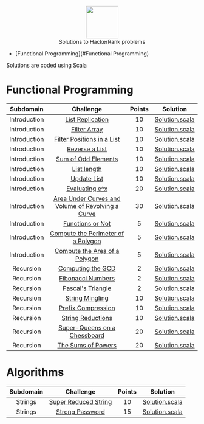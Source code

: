 <p align="center">
    <a href="https://www.hackerrank.com/djurasze">
        <img height=85 src="https://d3keuzeb2crhkn.cloudfront.net/hackerrank/assets/styleguide/logo_wordmark-f5c5eb61ab0a154c3ed9eda24d0b9e31.svg">
    </a>
    <br> Solutions to HackerRank problems
</p>

* [Functional Programming](#Functional Programming)


Solutions are coded using Scala


# Functional Programming

|  Subdomain  |                                                Challenge                                               | Points |                                                                         Solution                                                                           |
|:-----------:|:------------------------------------------------------------------------------------------------------:|:------:|:----------------------------------------------------------------------------------------------------------------------------------------------------------:|
| Introduction | [List Replication](https://www.hackerrank.com/challenges/fp-list-replication/problem)                                             |   10   | [Solution.scala](https://github.com/djurasze/HackerRank_solutions_scala/blob/master/src/introduction/list_replication/Solution.scala)                        |
| Introduction | [Filter Array](https://www.hackerrank.com/challenges/fp-filter-array/problem)                                             |   10   | [Solution.scala](https://github.com/djurasze/HackerRank_solutions_scala/blob/master/src/introduction/filter_array/Solution.scala)                        |
| Introduction | [Filter Positions in a List](https://www.hackerrank.com/challenges/fp-filter-positions-in-a-list/problem)                                             |   10   | [Solution.scala](https://github.com/djurasze/HackerRank_solutions_scala/blob/master/src/introduction/filter_positions_in_a_list/Solution.scala)                        |
| Introduction | [Reverse a List](https://www.hackerrank.com/challenges/fp-reverse-a-list/problem)                                             |   10   | [Solution.scala](https://github.com/djurasze/HackerRank_solutions_scala/blob/master/src/introduction/reverse_a_list/Solution.scala)                        |
| Introduction | [Sum of Odd Elements](https://www.hackerrank.com/challenges/fp-sum-of-odd-elements/problem)                                             |   10   | [Solution.scala](https://github.com/djurasze/HackerRank_solutions_scala/blob/master/src/introduction/sum_of_odd_elements/Solution.scala)                        |
| Introduction | [List length](https://www.hackerrank.com/challenges/fp-list-length/problem?h_r=next-challenge&h_v=zen)                                             |   10   | [Solution.scala](https://github.com/djurasze/HackerRank_solutions_scala/blob/master/src/introduction/list_length/Solution.scala)                        |
| Introduction | [Update List](https://www.hackerrank.com/challenges/fp-update-list/problem)                                             |   10   | [Solution.scala](https://github.com/djurasze/HackerRank_solutions_scala/blob/master/src/introduction/update_list/Solution.scala)                        |
| Introduction | [Evaluating e^x](https://www.hackerrank.com/challenges/eval-ex/problem?h_r=next-challenge&h_v=zen)                                             |   20   | [Solution.scala](https://github.com/djurasze/HackerRank_solutions_scala/blob/master/src/introduction/evaluating_ex/Solution.scala)                        |
| Introduction | [Area Under Curves and Volume of Revolving a Curve](https://www.hackerrank.com/challenges/area-under-curves-and-volume-of-revolving-a-curv/problem)                                             |   30   | [Solution.scala](https://github.com/djurasze/HackerRank_solutions_scala/blob/master/src/introduction/area_under_curves_and_volume_of_revolving_a_curve/Solution.scala)                        |
| Introduction | [Functions or Not](https://www.hackerrank.com/challenges/functions-or-not/problem)                                             |   5   | [Solution.scala](https://github.com/djurasze/HackerRank_solutions_scala/blob/master/src/introduction/functions_or_not/Solution.scala)                        |
| Introduction | [Compute the Perimeter of a Polygon](https://www.hackerrank.com/challenges/lambda-march-compute-the-perimeter-of-a-polygon/problem)                                             |   5   | [Solution.scala](https://github.com/djurasze/HackerRank_solutions_scala/blob/master/src/introduction/compute_the_perimeter_of_a_polygon/Solution.scala)                        |
| Introduction | [Compute the Area of a Polygon](https://www.hackerrank.com/challenges/lambda-march-compute-the-area-of-a-polygon/problem)                                             |   5   | [Solution.scala](https://github.com/djurasze/HackerRank_solutions_scala/blob/master/src/introduction/compute_the_area_of_a_polygon/Solution.scala)                        |
| Recursion | [Computing the GCD](https://www.hackerrank.com/challenges/functional-programming-warmups-in-recursion---gcd/problem)                                             |   2   | [Solution.scala](https://github.com/djurasze/HackerRank_solutions_scala/blob/master/src/recursion/computing_the_gcd/Solution.scala)                        |
| Recursion | [Fibonacci Numbers](https://www.hackerrank.com/challenges/functional-programming-warmups-in-recursion---fibonacci-numbers/problem)                                             |   2   | [Solution.scala](https://github.com/djurasze/HackerRank_solutions_scala/blob/master/src/recursion/fibonacci_numbers/Solution.scala)                        |
| Recursion | [Pascal's Triangle](https://www.hackerrank.com/challenges/pascals-triangle/problem)                                             |   2   | [Solution.scala](https://github.com/djurasze/HackerRank_solutions_scala/blob/master/src/recursion/pascals_triangle/Solution.scala)                        |
| Recursion | [String Mingling](https://www.hackerrank.com/challenges/string-mingling/problem)                                             |   10   | [Solution.scala](https://github.com/djurasze/HackerRank_solutions_scala/blob/master/src/recursion/string_mingling/Solution.scala)                        |
| Recursion | [Prefix Compression](https://www.hackerrank.com/challenges/prefix-compression/problem)                                             |   10   | [Solution.scala](https://github.com/djurasze/HackerRank_solutions_scala/blob/master/src/recursion/prefix_compression/Solution.scala)                        |
| Recursion | [String Reductions](https://www.hackerrank.com/challenges/string-reductions/problem?h_r=next-challenge&h_v=zen)                                             |   10   | [Solution.scala](https://github.com/djurasze/HackerRank_solutions_scala/blob/master/src/recursion/string_reductions/Solution.scala)                        |
| Recursion | [Super-Queens on a Chessboard](https://www.hackerrank.com/challenges/super-queens-on-a-chessboard/problem)                                             |   20   | [Solution.scala](https://github.com/djurasze/HackerRank_solutions_scala/blob/master/src/recursion/super_queens_on_a_chessboard/Solution.scala)                        |
| Recursion | [The Sums of Powers](https://www.hackerrank.com/challenges/functional-programming-the-sums-of-powers/problem)                                             |   20   | [Solution.scala](https://github.com/djurasze/HackerRank_solutions_scala/blob/master/src/recursion/the_sums_of_powers/Solution.scala)                        |

# Algorithms

|  Subdomain  |                                                Challenge                                               | Points |                                                                         Solution                                                                           |
|:-----------:|:------------------------------------------------------------------------------------------------------:|:------:|:----------------------------------------------------------------------------------------------------------------------------------------------------------:|
| Strings | [Super Reduced String](https://www.hackerrank.com/challenges/reduced-string/problem)                                             |   10   | [Solution.scala](https://github.com/djurasze/HackerRank_solutions_scala/blob/master/src/algorithms/strings/super_reduced_string/Solution.scala)                        |
| Strings | [Strong Password](https://www.hackerrank.com/challenges/strong-password/problem)                                             |   15   | [Solution.scala](https://github.com/djurasze/HackerRank_solutions_scala/blob/master/src/algorithms/strings/strong_password/Solution.scala)                        |

